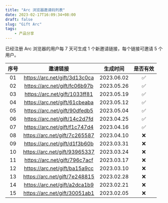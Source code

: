 ```yaml
---
title: "Arc 浏览器邀请码列表"
date: 2023-02-17T16:09:34+08:00
draft: false
slug: "Gift Arc"
tags:
    - 产品分享
---
```


已经注册 Arc 浏览器的用户每 7 天可生成 1 个新邀请链接，每个链接可邀请 5 个用户。

| 序号 |邀请链接 | 生成时间 | 是否有效 |
| :-: | :-: | :-: | :-: |
| 01 | https://arc.net/gift/3d13c0ca | 2023.06.02 | ✅ |
| 02 | https://arc.net/gift/fc06b97b | 2023.05.26 | ✅ |
| 03 | https://arc.net/gift/1033ff81 | 2023.05.19 | ✅ |
| 04 | https://arc.net/gift/61cbeaba | 2023.05.12 | ✅ |
| 05 | https://arc.net/gift/90dfedb5 | 2023.05.04 | ✅ |
| 06 | https://arc.net/gift/14c2d7fd | 2023.04.25 | ✅ |
| 07 | https://arc.net/gift/f1c747d4 | 2023.04.16 | ✅ |
| 08 | https://arc.net/gift/7c265587 | 2023.04.10 | ❌ |
| 09 | https://arc.net/gift/d1f3b60b | 2023.03.31 | ❌ |
| 10 | https://arc.net/gift/93965337 | 2023.03.24 | ❌ |
| 11 | https://arc.net/gift/796c7acf | 2023.03.17 | ❌ |
| 12 | https://arc.net/gift/ba15a9cc | 2023.03.10 | ❌ |
| 13 | https://arc.net/gift/7e248815 | 2023.02.28 | ❌ |
| 14 | https://arc.net/gift/a2dca1b9 | 2023.02.21 | ❌ |
| 15 | https://arc.net/gift/30051ab1 | 2023.02.05 | ❌ |


